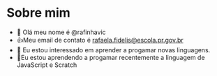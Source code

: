 # Sobre mim

- 👋 Olá meu nome é @rafinhavic
- :+1:Meu email de contato é rafaela.fidelis@escola.pr.gov.br
- 👀 Eu estou interessado em aprender a progamar novas linguagens.
- 🌱Eu estou aprendendo a progamar recentemente a linguagem de JavaScript e Scratch


<!---
rafinhavic/rafinhavic is a ✨ special ✨ repository because its `README.md` (this file) appears on your GitHub profile.
You can click the Preview link to take a look at your changes.
--->
